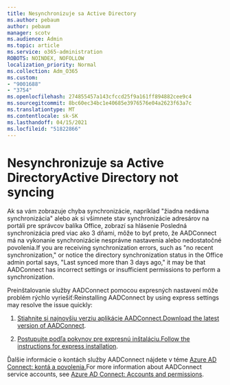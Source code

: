 ```yaml
---
title: Nesynchronizuje sa Active Directory
ms.author: pebaum
author: pebaum
manager: scotv
ms.audience: Admin
ms.topic: article
ms.service: o365-administration
ROBOTS: NOINDEX, NOFOLLOW
localization_priority: Normal
ms.collection: Adm_O365
ms.custom:
- "9001688"
- "3754"
ms.openlocfilehash: 274855457a143cfccd25f9a161ff894882cee9c4
ms.sourcegitcommit: 8bc60ec34bc1e40685e3976576e04a2623f63a7c
ms.translationtype: MT
ms.contentlocale: sk-SK
ms.lasthandoff: 04/15/2021
ms.locfileid: "51822866"
---
```

# <a name="active-directory-not-syncing"></a><span data-ttu-id="9f7cd-102">Nesynchronizuje sa Active Directory</span><span class="sxs-lookup"><span data-stu-id="9f7cd-102">Active Directory not syncing</span></span>

<span data-ttu-id="9f7cd-103">Ak sa vám zobrazuje chyba synchronizácie, napríklad "žiadna nedávna synchronizácia" alebo ak si všimnete stav synchronizácie adresárov na portáli pre správcov balíka Office, zobrazí sa hlásenie Posledná synchronizácia pred viac ako 3 dňami, môže to byť preto, že AADConnect má na vykonanie synchronizácie nesprávne nastavenia alebo nedostatočné povolenia.</span><span class="sxs-lookup"><span data-stu-id="9f7cd-103">If you are receiving synchronization errors, such as "no recent synchronization," or notice the directory synchronization status in the Office admin portal says, "Last synced more than 3 days ago," it may be that AADConnect has incorrect settings or insufficient permissions to perform a synchronization.</span></span>  

<span data-ttu-id="9f7cd-104">Preinštalovanie služby AADConnect pomocou expresných nastavení môže problém rýchlo vyriešiť:</span><span class="sxs-lookup"><span data-stu-id="9f7cd-104">Reinstalling AADConnect by using express settings may resolve the issue quickly:</span></span>

1. <span data-ttu-id="9f7cd-105">[Stiahnite si najnovšiu verziu aplikácie AADConnect.](https://go.microsoft.com/fwlink/?LinkId=615771)</span><span class="sxs-lookup"><span data-stu-id="9f7cd-105">[Download the latest version of AADConnect](https://go.microsoft.com/fwlink/?LinkId=615771).</span></span>

2. <span data-ttu-id="9f7cd-106">[Postupujte podľa pokynov pre expresnú inštaláciu.](https://docs.microsoft.com/azure/active-directory/hybrid/how-to-connect-install-express)</span><span class="sxs-lookup"><span data-stu-id="9f7cd-106">[Follow the instructions for express installation](https://docs.microsoft.com/azure/active-directory/hybrid/how-to-connect-install-express).</span></span>

<span data-ttu-id="9f7cd-107">Ďalšie informácie o kontách služby AADConnect nájdete v téme [Azure AD Connect: kontá a povolenia.](https://docs.microsoft.com/azure/active-directory/hybrid/reference-connect-accounts-permissions)</span><span class="sxs-lookup"><span data-stu-id="9f7cd-107">For more information about AADConnect service accounts, see [Azure AD Connect: Accounts and permissions](https://docs.microsoft.com/azure/active-directory/hybrid/reference-connect-accounts-permissions).</span></span>
